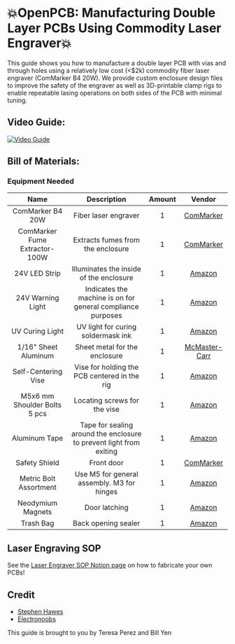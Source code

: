 # 💥OpenPCB: Manufacturing Double Layer PCBs Using Commodity Laser Engraver💥
This guide shows you how to manufacture a double layer PCB with vias and through holes using a relatively low cost (<$2k) commodity fiber laser engraver (ComMarker B4 20W). We provide custom enclosure design files to improve the safety of the engraver as well as 3D-printable clamp rigs to enable repeatable lasing operations on both sides of the PCB with minimal tuning.
## Video Guide:
[![Video Guide](https://img.youtube.com/vi/V7wXKYrV5ao/0.jpg)](https://www.youtube.com/watch?v=V7wXKYrV5ao)
## Bill of Materials:
### Equipment Needed
| Name | Description | Amount | Vendor |
| :---: | :---: | :---: | :---: |
| ComMarker B4 20W | Fiber laser engraver | 1 | [ComMarker](https://commarker.com/product/b4-laser-engraver/) |
| ComMarker Fume Extractor-100W | Extracts fumes from the enclosure | 1 | [ComMarker](https://commarker.com/product/commarker-fume-extractor-100w/) |
| 24V LED Strip | Illuminates the inside of the enclosure | 1 | [Amazon](https://www.amazon.com/dp/B0D8L9HJXN) |
| 24V Warning Light | Indicates the machine is on for general compliance purposes | 1 | [Amazon](https://www.amazon.com/dp/B06XKLY1N2) |
| UV Curing Light | UV light for curing soldermask ink | 1 | [Amazon](https://www.amazon.com/dp/B075GWKN83) |
| 1/16" Sheet Aluminum | Sheet metal for the enclosure | 1 | [McMaster-Carr](https://www.mcmaster.com/products/aluminum-extrusions/shape~sheet/multipurpose-6061-aluminum-sheets-and-bars-7/) |
| Self-Centering Vise | Vise for holding the PCB centered in the rig | 1 | [Amazon](https://www.amazon.com/dp/B0CKW946NN) |
| M5x6 mm Shoulder Bolts 5 pcs | Locating screws for the vise | 1 | [Amazon](https://www.amazon.com/dp/B077GX37SX) |
| Aluminum Tape | Tape for sealing around the enclosure to prevent light from exiting | 1 | [Amazon](https://www.amazon.com/Aluminum-Ductwork-Temperature-Insulation-Adhesive/dp/B0B6NDFXPN/ref=sr_1_1_sspa?sr=8-1-spons&sp_csd=d2lkZ2V0TmFtZT1zcF9hdGY&psc=1)
| Safety Shield | Front door | 1 | [ComMarker](https://commarker.com/product/laser-engraver-enclosure-green/?utm_source=Google%20Shopping&utm_campaign=Google%20Shopping%20Feed%20US&utm_medium=cpc&utm_term=23539&gad_source=1&gad_campaignid=21084642396&gbraid=0AAAAAqD6U5Hp8d97pg5T4UTTmunvMlgEU&gclid=Cj0KCQjw-NfDBhDyARIsAD-ILeC8pDan2KiLlLADY5TseprIdRYGhm98cP78Yc0IAMmq2-XbsZg_NHcaAm9cEALw_wcB)
| Metric Bolt Assortment | Use M5 for general assembly. M3 for hinges | 1 | [Amazon](https://www.amazon.com/dp/B0CF9HRPC8) 
| Neodymium Magnets | Door latching | 1 | [Amazon](https://www.amazon.com/dp/B0CF9HRPC8) |
| Trash Bag | Back opening sealer | 1 | [Amazon](https://www.amazon.com/Glad-ForceFlex-Kitchen-Pine-Sol-Original/dp/B0D6CWK6F9/ref=sr_1_3_sspa?crid=5R2B6UYB47ME&dib=eyJ2IjoiMSJ9.L7lzwJ7FSDRUV-HmHDK3y1Pb2_EUIoTHHzdCQtD415yel2aLij75bSLqcW84EfRqn-jszuEkq57lRTnM5KtSEl34UnSsr0zT5cMXwAO7aCYf9FdHl-0u_dra-MiqyeoemIPHIJ2zwIb8MGofQbn2d3ybZqIKfhLvVKX0ist--CTJOdxzY1T8KQOokAvh_QZZOSk4s67wYPl9tNKWXDk2zGQtNKydY3OgjQTBVWAoy7tpKaH_IIWrAWKgWBABSgjXrvKzyy11tvM3QKLakqQeiqWeFO7voVIYK97dFNKF1g8.U8PH-uSUzZQAuDlWCfxipwKteU5tKV7bkj7nphp5fe4&dib_tag=se&keywords=trash+bag&qid=1752606252&sprefix=trash+bag%2Caps%2C190&sr=8-3-spons&sp_csd=d2lkZ2V0TmFtZT1zcF9hdGY&psc=1) |

## Laser Engraving SOP
See the [Laser Engraver SOP Notion page](https://brave-paprika-311.notion.site/Laser-Engraver-SOP-2229387ccfca80dc991dc07f11edf8c1?source=copy_link) on how to fabricate your own PCBs!

## Credit
- [Stephen Hawes](https://youtu.be/wAiGCyZZq6w?feature=shared)
- [Electronoobs](https://youtu.be/PoYcjyghDx4?feature=shared)

This guide is brought to you by Teresa Perez and Bill Yen
